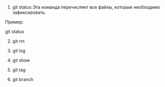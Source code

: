 1. git status
Эта команда перечисляет все файлы, которые необходимо зафиксировать.

Пример:

git status

2. git rm

3. git log

4. git show

5. git tag

6. git branch
